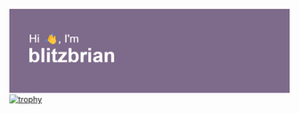 ![header image](https://github.com/blitzbrian/blitzbrian/blob/main/header.png?raw=true)
[![trophy](https://github-profile-trophy.vercel.app/?username=blitzbrian)](https://github.com/ryo-ma/github-profile-trophy)
